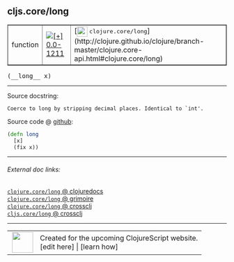 ## cljs.core/long



 <table border="1">
<tr>
<td>function</td>
<td><a href="https://github.com/cljsinfo/cljs-api-docs/tree/0.0-1211"><img valign="middle" alt="[+] 0.0-1211" title="Added in 0.0-1211" src="https://img.shields.io/badge/+-0.0--1211-lightgrey.svg"></a> </td>
<td>
[<img height="24px" valign="middle" src="http://i.imgur.com/1GjPKvB.png"> <samp>clojure.core/long</samp>](http://clojure.github.io/clojure/branch-master/clojure.core-api.html#clojure.core/long)
</td>
</tr>
</table>


 <samp>
(__long__ x)<br>
</samp>

---





Source docstring:

```
Coerce to long by stripping decimal places. Identical to `int'.
```


Source code @ [github](https://github.com/clojure/clojurescript/blob/r1803/src/cljs/cljs/core.cljs#L1525-L1528):

```clj
(defn long
  [x]
  (fix x))
```

<!--
Repo - tag - source tree - lines:

 <pre>
clojurescript @ r1803
└── src
    └── cljs
        └── cljs
            └── <ins>[core.cljs:1525-1528](https://github.com/clojure/clojurescript/blob/r1803/src/cljs/cljs/core.cljs#L1525-L1528)</ins>
</pre>

-->

---



###### External doc links:

[`clojure.core/long` @ clojuredocs](http://clojuredocs.org/clojure.core/long)<br>
[`clojure.core/long` @ grimoire](http://conj.io/store/v1/org.clojure/clojure/1.7.0-beta3/clj/clojure.core/long/)<br>
[`clojure.core/long` @ crossclj](http://crossclj.info/fun/clojure.core/long.html)<br>
[`cljs.core/long` @ crossclj](http://crossclj.info/fun/cljs.core.cljs/long.html)<br>

---

 <table>
<tr><td>
<img valign="middle" align="right" width="48px" src="http://i.imgur.com/Hi20huC.png">
</td><td>
Created for the upcoming ClojureScript website.<br>
[edit here] | [learn how]
</td></tr></table>

[edit here]:https://github.com/cljsinfo/cljs-api-docs/blob/master/cljsdoc/cljs.core_long.cljsdoc
[learn how]:https://github.com/cljsinfo/cljs-api-docs/wiki/cljsdoc-files

<!--

This information was too distracting to show to readers, but I'll leave it
commented here since it is helpful to:

- pretty-print the data used to generate this document
- and show how to retrieve that data



The API data for this symbol:

```clj
{:ns "cljs.core",
 :name "long",
 :signature ["[x]"],
 :history [["+" "0.0-1211"]],
 :type "function",
 :full-name-encode "cljs.core_long",
 :source {:code "(defn long\n  [x]\n  (fix x))",
          :title "Source code",
          :repo "clojurescript",
          :tag "r1803",
          :filename "src/cljs/cljs/core.cljs",
          :lines [1525 1528]},
 :full-name "cljs.core/long",
 :clj-symbol "clojure.core/long",
 :docstring "Coerce to long by stripping decimal places. Identical to `int'."}

```

Retrieve the API data for this symbol:

```clj
;; from Clojure REPL
(require '[clojure.edn :as edn])
(-> (slurp "https://raw.githubusercontent.com/cljsinfo/cljs-api-docs/catalog/cljs-api.edn")
    (edn/read-string)
    (get-in [:symbols "cljs.core/long"]))
```

-->
